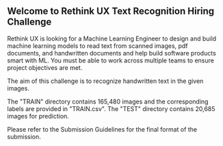 ## Welcome to Rethink UX Text Recognition Hiring Challenge
Rethink UX is looking for a Machine Learning Engineer to design and build machine learning models to read text from scanned images, pdf documents, and handwritten documents and help build software products smart with ML. You must be able to work across multiple teams to ensure project objectives are met.

The aim of this challenge is to recognize handwritten text in the given images.

The "TRAIN" directory contains 165,480 images and the corresponding labels are provided in "TRAIN.csv". The "TEST" directory contains 20,685 images for prediction.

Please refer to the Submission Guidelines for the final format of the submission.
